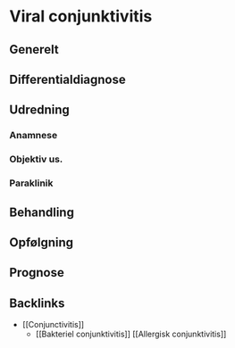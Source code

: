 # Viral conjunktivitis
## Generelt


## Differentialdiagnose


## Udredning
### Anamnese

### Objektiv us.

### Paraklinik

## Behandling


## Opfølgning


## Prognose


## Backlinks
* [[Conjunctivitis]]
	* [[Bakteriel conjunktivitis]]
[[Allergisk conjunktivitis]]

<!-- #anki/tag/med/Ophthalmology #anki/deck/Medicine -->

<!-- {BearID:0F7D6B2F-F8C1-4FE5-8C0A-B9365A9F978A-3994-0000085B1359A28A} -->

